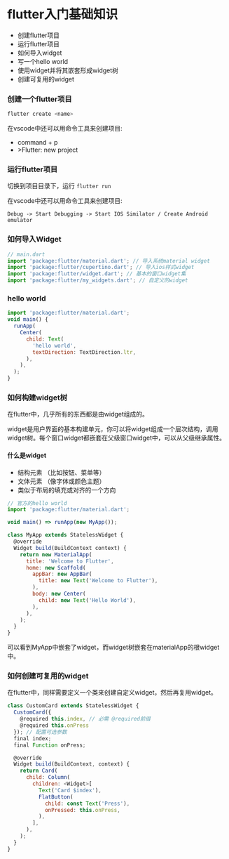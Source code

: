 # flutter入门基础知识

- 创建flutter项目
- 运行flutter项目
- 如何导入widget
- 写一个hello world
- 使用widget并将其嵌套形成widget树
- 创建可复用的widget

### 创建一个flutter项目

```js
flutter create <name>
```
在vscode中还可以用命令工具来创建项目:

- command + p
- \>Flutter: new project

### 运行flutter项目

切换到项目目录下，运行 ```flutter run```

在vscode中还可以用命令工具来创建项目:

```Debug -> Start Debugging -> Start IOS Similator / Create Android emulator```

### 如何导入Widget

```js
// main.dart
import 'package:flutter/material.dart'; // 导入系统material widget
import 'package:flutter/cupertino.dart'; // 导入ios样式widget
import 'package:flutter/widget.dart'; // 基本的窗口widget集
import 'package:flutter/my_widgets.dart'; // 自定义的widget
```

### hello world

```js
import 'package:flutter/material.dart';
void main() {
  runApp(
    Center(
      child: Text(
        'hello world',
        textDirection: TextDirection.ltr,
      ),
    ),
  );
}
```

### 如何构建widget树

在flutter中，几乎所有的东西都是由widget组成的。

widget是用户界面的基本构建单元，你可以将widget组成一个层次结构，调用widget树。每个窗口widget都嵌套在父级窗口widget中，可以从父级继承属性。

#### 什么是widget

- 结构元素 （比如按钮、菜单等）
- 文体元素 （像字体或颜色主题）
- 类似于布局的填充或对齐的一个方向

```js
// 官方的hello world
import 'package:flutter/material.dart';

void main() => runApp(new MyApp());

class MyApp extends StatelessWidget {
  @override
  Widget build(BuildContext context) {
    return new MaterialApp(
      title: 'Welcome to Flutter',
      home: new Scaffold(
        appBar: new AppBar(
          title: new Text('Welcome to Flutter'),
        ),
        body: new Center(
          child: new Text('Hello World'),
        ),
      ),
    );
  }
}
```
可以看到MyApp中嵌套了widget，而widget树嵌套在materialApp的根widget中。

### 如何创建可复用的widget

在flutter中，同样需要定义一个类来创建自定义widget，然后再复用widget。

```js
class CustomCard extends StatelessWidget {
  CustomCard({
    @required this.index, // 必需 @required前缀
    @required this.onPress
  }); // 配置可选参数
  final index;
  final Function onPress;

  @override
  Widget build(BuildContext, context) {
    return Card(
      child: Column(
        children: <Widget>[
          Text('Card $index'),
          FlatButton(
            child: const Text('Press'),
            onPressed: this.onPress,
          ),
        ],
      ),
    );
  }
}
```